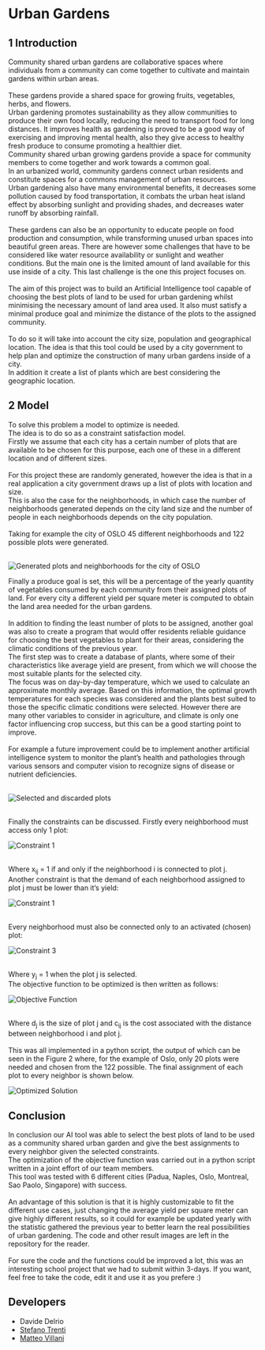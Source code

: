 # Urban Gardens

## 1 Introduction
Community shared urban gardens are collaborative
spaces where individuals from a community can come
together to cultivate and maintain gardens within urban areas.</br></br>
These gardens provide a shared space for growing fruits, vegetables, herbs, and flowers.</br>
Urban gardening promotes sustainability as they allow communities to produce their own food locally, reducing the need to transport food for long distances. It improves health as gardening is proved to be a good way of exercising and improving mental health, also they give access to healthy fresh produce to consume
promoting a healthier diet. </br>
Community shared urban growing gardens provide a space for community members to come together and work towards a common goal. </br>
In an urbanized world, community gardens connect urban residents and constitute spaces for a commons management of urban resources. </br>
Urban gardening also have many environmental benefits, it decreases some pollution caused by food transportation, it combats the urban heat island effect by absorbing sunlight and providing shades, and decreases water runoff by absorbing rainfall. </br></br>
These gardens can also be an opportunity to educate people on food production and
consumption, while transforming unused urban spaces into beautiful green areas.
There are however some challenges that have to be considered like water resource availability or sunlight and weather conditions. But the main one is the limited amount of land available for this use inside of a city. This last challenge is the one this project focuses on. </br></br>
The aim of this project was to build an Artificial Intelligence tool capable of
choosing the best plots of land to be used for urban gardening whilst minimising the necessary amount of land area used. It also must satisfy a minimal produce goal
and minimize the distance of the plots to the assigned community. </br></br>
To do so it will take into account the city size, population and geographical location. The idea is that this tool could be used by a city government to help plan and optimize the construction of many urban gardens inside of a city. </br>
In addition it create a list of plants which are best considering the geographic
location.

## 2 Model

To solve this problem a model to optimize is needed.</br>
The idea is to do so as a constraint satisfaction model.</br>
Firstly we assume that each city has a certain number of plots that are available to be chosen for this purpose, each one of these in a different location and of different sizes. </br></br>
For this project these are randomly generated, however the idea is that in a real application a city government draws up a list of plots with location and size.</br> 
This is also the case for the neighborhoods, in which case the number of neighborhoods generated depends on the city land size and the number of people in each neighborhoods depends on the city population. </br></br>
Taking for example the city of OSLO 45 different neighborhoods and 122 possible plots were generated. </br></br>

![Generated plots and neighborhoods for the city of OSLO](imgs/plotOslo.png)
</br>

Finally a produce goal is set, this will be a percentage
of the yearly quantity of vegetables consumed by each
community from their assigned plots of land. For every city a different yield per square meter is computed
to obtain the land area needed for the urban gardens.</br></br>
In addition to finding the least number of plots to be
assigned, another goal was also to create a program
that would offer residents reliable guidance for choosing
the best vegetables to plant for their areas, considering
the climatic conditions of the previous year.</br> The first
step was to create a database of plants, where some of
their characteristics like average yield are present, from
which we will choose the most suitable plants for the selected city. </br>The focus was on day-by-day temperature,
which we used to calculate an approximate monthly average. Based on this information, the optimal growth
temperatures for each species was considered and the
plants best suited to those the specific climatic conditions were selected. However there are many other
variables to consider in agriculture, and climate is only
one factor influencing crop success, but this can be a
good starting point to improve. </br></br>For example a future
improvement could be to implement another artificial
intelligence system to monitor the plant’s health and
pathologies through various sensors and computer vision to recognize signs of disease or nutrient deficiencies.</br></br>

![Selected and discarded plots](imgs/sel-discardedPlots.png)

</br>
Finally the constraints can be discussed. Firstly every
neighborhood must access only 1 plot:

![Constraint 1](imgs/constraint1.png)

</br>Where x<sub>ij</sub> = 1 if and only if the neighborhood i is
connected to plot j. </br>Another constraint is that the
demand of each neighborhood assigned to plot j must
be lower than it’s yield:

![Constraint 1](imgs/constraint2.png)

</br>Every neighborhood must also be connected only to an
activated (chosen) plot:</br>


![Constraint 3](imgs/constraint3.png)


</br>
Where y<sub>j</sub> = 1 when the plot j is selected. </br>The objective
function to be optimized is then written as follows:</br>

![Objective Function](imgs/objFunct.png)

</br>Where d<sub>j</sub> is the size of plot j and c<sub>ij</sub> is the cost associated with the distance between neighborhood i and
plot j. </br></br>This was all implemented in a python script,
the output of which can be seen in the Figure 2 where,
for the example of Oslo, only 20 plots were needed and
chosen from the 122 possible. The final assignment of
each plot to every neighbor is shown below.</br>

![Optimized Solution](imgs/optimizedSolution.png)

## Conclusion

In conclusion our AI tool was able to select the best
plots of land to be used as a community shared urban
garden and give the best assignments to every neighbor
given the selected constraints.</br> The optimization of the
objective function was carried out in a python script
written in a joint effort of our team members.</br> This
tool was tested with 6 different cities (Padua, Naples,
Oslo, Montreal, Sao Paolo, Singapore) with success.</br></br>
An advantage of this solution is that it is highly customizable to fit the different use cases, just changing
the average yield per square meter can give highly different results, so it could for example be updated yearly
with the statistic gathered the previous year to better
learn the real possibilities of urban gardening. The
code and other result images are left in the repository
for the reader.</br></br>
For sure the code and the functions could be improved a lot, this was an interesting school project that we had to submit within 3-days. If you want, feel free to take the code, edit it and use it as you prefere :)

## Developers
- Davide Delrio
- [Stefano Trenti](https://github.com/TrentiStefano)
- [Matteo Villani](https://github.com/Mattolo4?tab=repositories)
